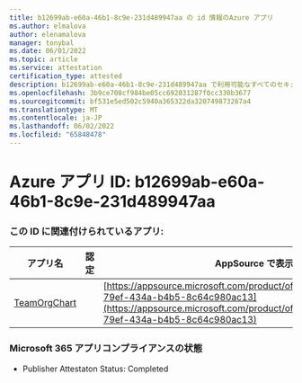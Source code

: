 ```yaml
---
title: b12699ab-e60a-46b1-8c9e-231d489947aa の id 情報のAzure アプリ
ms.author: elmalova
author: elenamalova
manager: tonybal
ms.date: 06/01/2022
ms.topic: article
ms.service: attestation
certification_type: attested
description: b12699ab-e60a-46b1-8c9e-231d489947aa で利用可能なすべてのセキュリティとコンプライアンス情報。
ms.openlocfilehash: 3b9ce708cf984be05cc692031287f0cc330b3677
ms.sourcegitcommit: bf531e5ed502c5940a365322da320749873267a4
ms.translationtype: MT
ms.contentlocale: ja-JP
ms.lasthandoff: 06/02/2022
ms.locfileid: "65848478"
---
```

# <a name="azure-app-id-b12699ab-e60a-46b1-8c9e-231d489947aa"></a>Azure アプリ ID: b12699ab-e60a-46b1-8c9e-231d489947aa


### <a name="apps-associated-with-this-id"></a>この ID に関連付けられているアプリ:
| **アプリ名** | **認定** | **AppSource で表示する** |
|--------------|---------------|-----------------------|
| [TeamOrgChart](../forward/teamorgchart.66763c6e-79ef-434a-b4b5-8c64c980ac13.md) |  | [https://appsource.microsoft.com/product/office/teamorgchart.66763c6e-79ef-434a-b4b5-8c64c980ac13](https://appsource.microsoft.com/product/office/teamorgchart.66763c6e-79ef-434a-b4b5-8c64c980ac13) |

### <a name="microsoft-365-app-compliance-status"></a>Microsoft 365 アプリコンプライアンスの状態
- Publisher Attestaton Status: Completed
